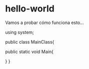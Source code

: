 # hello-world

Vamos a probar cómo funciona esto...

using system;

public class MainClass{

public static void Main{

}
}
